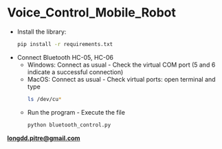 # Voice_Control_Mobile_Robot

- Install the library:
  ```bash
  pip install -r requirements.txt
  ```
- Connect Bluetooth HC-05, HC-06
  - Windows: Connect as usual - Check the virtual COM port (5 and 6 indicate a successful connection)
  - MacOS: Connect as usual - Check virtual ports: open terminal and type
    ```bash
    ls /dev/cu*
    ```
  - Run the program - Execute the file
    ```bash
    python bluetooth_control.py
    ```

**longdd.pitre@gmail.com**
